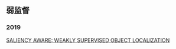 ## 弱监督

### 2019

[SALIENCY AWARE: WEAKLY SUPERVISED OBJECT LOCALIZATION](https://ieeexplore.ieee.org/stamp/stamp.jsp?tp=&arnumber=8682756)
